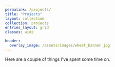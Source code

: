 ```yaml
---
permalink: /projects/
title: "Projects"
layout: collection
collection: projects
entries_layout: grid
classes: wide

header:
  overlay_image: /assets/images/wheat_banner.jpg
---
```


Here are a couple of things I've spent some time on.

<!--
Still to write up:
Adaptive Therapy Simulations
NCI project
SmartBin??
-->